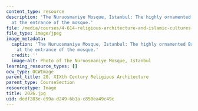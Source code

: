 ```yaml
---
content_type: resource
description: 'The Nuruosmaniye Mosque, Istanbul: The highly ornamented Baroque fountain
  at the entrance of the mosque.'
file: /media/courses/4-614-religious-architecture-and-islamic-cultures-fall-2002/dedf283ee99ad2496b1ac850ea49c49c_2026.jpg
file_type: image/jpeg
image_metadata:
  caption: 'The Nuruosmaniye Mosque, Istanbul: The highly ornamented Baroque fountain
    at the entrance of the mosque.'
  credit: ''
  image-alt: Photo of The Nuruosmaniye Mosque, Istanbul
learning_resource_types: []
ocw_type: OCWImage
parent_title: 20. XIXth Century Religious Architecture
parent_type: CourseSection
resourcetype: Image
title: 2026.jpg
uid: dedf283e-e99a-d249-6b1a-c850ea49c49c
---
```

